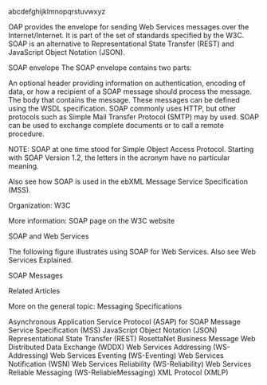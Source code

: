 abcdefghijklmnopqrstuvwxyz



OAP provides the envelope for sending Web Services messages over the Internet/Internet. It is part of the set of standards specified by the W3C. SOAP is an alternative to Representational State Transfer (REST) and JavaScript Object Notation (JSON).

SOAP envelope
The SOAP envelope contains two parts:

An optional header providing information on authentication, encoding of data, or how a recipient of a SOAP message should process the message.
The body that contains the message. These messages can be defined using the WSDL specification.
SOAP commonly uses HTTP, but other protocols such as Simple Mail Transfer Protocol (SMTP) may by used. SOAP can be used to exchange complete documents or to call a remote procedure.

NOTE: SOAP at one time stood for Simple Object Access Protocol. Starting with SOAP Version 1.2, the letters in the acronym have no particular meaning.

Also see how SOAP is used in the ebXML Message Service Specification (MSS).

Organization: W3C

More information: SOAP page on the W3C website

SOAP and Web Services

The following figure illustrates using SOAP for Web Services. Also see Web Services Explained.

SOAP Messages

Related Articles

More on the general topic: Messaging Specifications

Asynchronous Application Service Protocol (ASAP) for SOAP
Message Service Specification (MSS)
JavaScript Object Notation (JSON)
Representational State Transfer (REST)
RosettaNet Business Message
Web Distributed Data Exchange (WDDX)
Web Services Addressing (WS-Addressing)
Web Services Eventing (WS-Eventing)
Web Services Notification (WSN)
Web Services Reliability (WS-Reliability)
Web Services Reliable Messaging (WS-ReliableMessaging)
XML Protocol (XMLP)